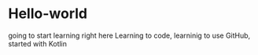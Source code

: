 # Hello-world
going to start learning right here
Learning to code, learninig to use GitHub, started with Kotlin
